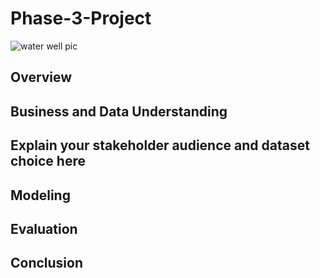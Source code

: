 # Phase-3-Project
![water well pic](https://github.com/LeebeeNYC/Phase-3-Project/assets/128645674/ae8b4f3e-4341-4c0c-900f-f2040306a0e7)
## Overview
## Business and Data Understanding
## Explain your stakeholder audience and dataset choice here
## Modeling
## Evaluation
## Conclusion
